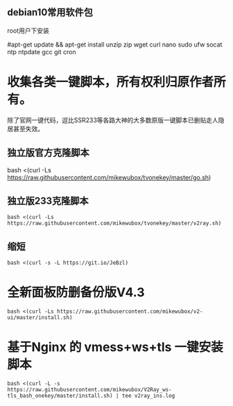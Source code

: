 
## debian10常用软件包
   root用户下安装

#apt-get update && apt-get install unzip zip wget curl nano sudo ufw socat ntp ntpdate gcc git cron


# 收集各类一键脚本，所有权利归原作者所有。
除了官网一键代码，逗比SSR233等各路大神的大多数原版一键脚本已删贴走人隐居甚至失效。

## 独立版官方克隆脚本
bash <(curl -Ls https://raw.githubusercontent.com/mikewubox/tvonekey/master/go.sh)

## 独立版233克隆脚本
```
bash <(curl -Ls https://raw.githubusercontent.com/mikewubox/tvonekey/master/v2ray.sh)
```
## 缩短
```
bash <(curl -s -L https://git.io/JeBzl)
```
# 全新面板防删备份版V4.3
```
bash <(curl -Ls https://raw.githubusercontent.com/mikewubox/v2-ui/master/install.sh)
```
#  基于Nginx 的 vmess+ws+tls 一键安装脚本
```
bash <(curl -L -s https://raw.githubusercontent.com/mikewubox/V2Ray_ws-tls_bash_onekey/master/install.sh) | tee v2ray_ins.log
```
